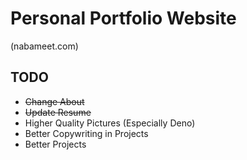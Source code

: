 # Personal Portfolio Website

(nabameet.com)

## TODO

- ~~Change About~~
- ~~Update Resume~~
- Higher Quality Pictures (Especially Deno)
- Better Copywriting in Projects
- Better Projects
